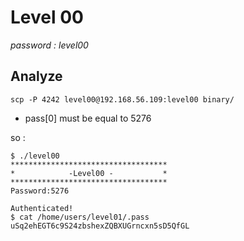 # Level 00
*password : level00*

## Analyze

```
scp -P 4242 level00@192.168.56.109:level00 binary/
```
- pass[0] must be equal to 5276

so :
```
$ ./level00 
***********************************
*            -Level00 -           *
***********************************
Password:5276

Authenticated!
$ cat /home/users/level01/.pass
uSq2ehEGT6c9S24zbshexZQBXUGrncxn5sD5QfGL
```
